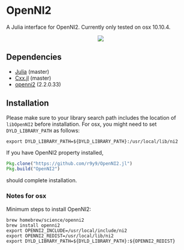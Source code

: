 # OpenNI2

A Julia interface for OpenNI2. Currently only tested on osx 10.10.4.

<div align="center"><img src="test/test_juliatokyo.gif"></div>

## Dependencies

- [Julia](https://github.com/JuliaLang/julia) (master)
- [Cxx.jl](https://github.com/Keno/Cxx.jl) (master)
- [openni2](https://github.com/PointCloudLibrary/pcl) (2.2.0.33)

## Installation

Please make sure to your library search path includes the location of `libOpenNI2` before installation. For osx, you might need to set `DYLD_LIBRARY_PATH` as follows:

```
export DYLD_LIBRARY_PATH=${DYLD_LIBRARY_PATH}:/usr/local/lib/ni2
```

If you have OpenNI2 property installed,  

```jl
Pkg.clone("https://github.com/r9y9/OpenNI2.jl")
Pkg.build("OpenNI2")
```

should complete installation.

### Notes for osx

Minimum steps to install OpenNI2:

```
brew homebrew/science/openni2
brew install openni2
export OPENNI2_INCLUDE=/usr/local/include/ni2
export OPENNI2_REDIST=/usr/local/lib/ni2
export DYLD_LIBRARY_PATH=${DYLD_LIBRARY_PATH}:${OPENNI2_REDIST}
```
